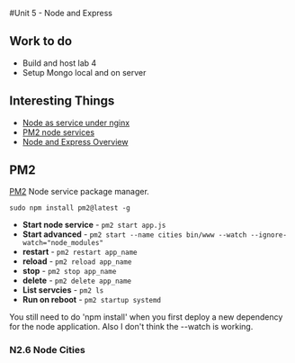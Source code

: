 #Unit 5 - Node and Express

## Work to do

- Build and host lab 4
- Setup Mongo local and on server

## Interesting Things

- [Node as service under nginx](https://www.digitalocean.com/community/tutorials/how-to-set-up-a-node-js-application-for-production-on-ubuntu-18-04)
- [PM2 node services](https://pm2.keymetrics.io/)
- [Node and Express Overview](https://developer.mozilla.org/en-US/docs/Learn/Server-side/Express_Nodejs/Introduction_)

## PM2

[PM2](https://pm2.keymetrics.io/docs/usage/quick-start/)
Node service package manager.

```
sudo npm install pm2@latest -g
```

- **Start node service** - `pm2 start app.js`
- **Start advanced** - `pm2 start --name cities bin/www --watch --ignore-watch="node_modules"`
- **restart** - `pm2 restart app_name`
- **reload** - `pm2 reload app_name`
- **stop** - `pm2 stop app_name`
- **delete** - `pm2 delete app_name`
- **List servcies** - `pm2 ls`
- **Run on reboot** - `pm2 startup systemd`

You still need to do 'npm install' when you first deploy a new dependency for the node application.
Also I don't think the --watch is working.

### N2.6 Node Cities
